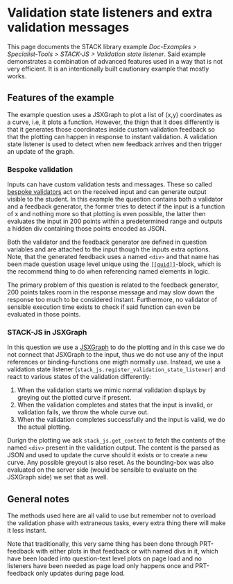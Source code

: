 # Validation state listeners and extra validation messages

This page documents the STACK library example *Doc-Examples > Specialist-Tools > STACK-JS > Validation state listener*. Said example demonstrates a combination of advanced features used in a way that is not very efficient. It is an intentionally built cautionary example that mostly works.

## Features of the example

The example question uses a JSXGraph to plot a list of (x,y) coordinates as a curve, i.e, it plots a function. However, the thign that it does differently is that it generates those coordinates inside custom validation feedback so that the plotting can happen in response to instant validation. A validation state listener is used to detect when new feedback arrives and then trigger an update of the graph.

### Bespoke validation

Inputs can have custom validation tests and messages. These so called [bespoke validators](../../CAS/Validator.md) act on the received input and can generate output visible to the student. In this example the question contains both a validator and a feedback generator, the former tries to detect if the input is a function of x and nothing more so that plotting is even possible, the latter then evaluates the input in 200 points within a predetermined range and outputs a hidden div containing those points encoded as JSON.

Both the validator and the feedback generator are defined in question variables and are attached to the input though the inputs extra options. Note, that the generated feedback uses a named `<div>` and that name has been made question usage level unique using the [`[[quid]]`](../../Authoring/Question_blocks/Static_blocks.md#quid-question-unique-identifier-block)-block, which is the recommend thing to do when referencing named elements in logic.

The primary problem of this question is related to the feedback generator, 200 points takes room in the response message and may slow down the response too much to be considered instant. Furthermore, no validator of sensible execution time exists to check if said function can even be evaluated in those points.

### STACK-JS in JSXGraph

In this question we use a [JSXGraph](../JSXGraph/index.md) to do the plotting and in this case we do not connect that JSXGraph to the input, thus we do not use any of the input references or binding-functions one migth normally use. Instead, we use a validation state listener (`stack_js.register_validation_state_listener`) and react to various states of the validation differently:

 1. When the validation starts we mimic normal validation displays by greying out the plotted curve if present.
 2. When the validation completes and states that the input is invalid, or validation fails, we throw the whole curve out.
 3. When the validation completes successfully and the input is valid, we do the actual plotting.

Durign the plotting we ask `stack_js.get_content` to fetch the contents of the named `<div>` present in the validation output. The content is the parsed as JSON and used to update the curve should it exists or to create a new curve. Any possible greyout is also reset. As the bounding-box was also evaluated on the server side (would be sensible to evaluate on the JSXGraph side) we set that as well.


## General notes

The methods used here are all valid to use but remember not to overload the validation phase with extraneous tasks, every extra thing there will make it less instant. 

Note that traditionally, this very same thing has been done through PRT-feedback with either plots in that feedback or with named divs in it, which have been loaded into question-text level plots on page load and no listeners have been needed as page load only happens once and PRT-feedback only updates during page load.